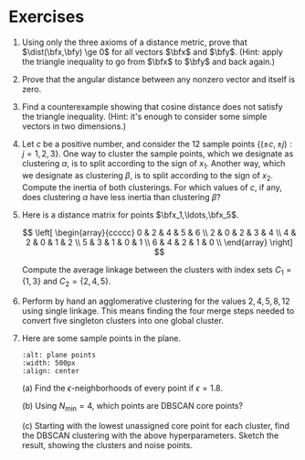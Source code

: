 # Exercises

1. Using only the three axioms of a distance metric, prove that $\dist(\bfx,\bfy) \ge 0$ for all vectors $\bfx$ and $\bfy$. (Hint: apply the triangle inequality to go from $\bfx$ to $\bfy$ and back again.)
2. Prove that the angular distance between any nonzero vector and itself is zero.
3. Find a counterexample showing that cosine distance does not satisfy the triangle inequality. (Hint: it's enough to consider some simple vectors in two dimensions.)
4. Let $c$ be a positive number, and consider the 12 sample points $\{(\pm c,\pm j): j=1,2,3\}$. One way to cluster the sample points, which we designate as clustering $\alpha$, is to split according to the sign of $x_1$. Another way, which we designate as clustering $\beta$, is to split according to the sign of $x_2$. Compute the inertia of both clusterings. For which values of $c$, if any, does clustering $\alpha$ have less inertia than clustering $\beta$?
5. Here is a distance matrix for points $\bfx_1,\ldots,\bfx_5$. 
    
    $$
    \left[
    \begin{array}{ccccc}
    0 & 2 & 4 & 5 & 6 \\
    2 & 0 & 2 & 3 & 4 \\
    4 & 2 & 0 & 1 & 2 \\
    5 & 3 & 1 & 0 & 1 \\
    6 & 4 & 2 & 1 & 0 \\
    \end{array}
    \right]
    $$

    Compute the average linkage between the clusters with index sets $C_1=\{1,3\}$ and $C_2=\{2,4,5\}$. 

6. Perform by hand an agglomerative clustering for the values $2,4,5,8,12$ using single linkage. This means finding the four merge steps needed to convert five singleton clusters into one global cluster.
7. Here are some sample points in the plane.

    ```{image} ../_static/plane_points.svg
    :alt: plane points
    :width: 500px
    :align: center
    ```

    (a) Find the $\epsilon$-neighborhoods of every point if $\epsilon=1.8$. 

    (b) Using $N_\text{min}=4$, which points are DBSCAN core points?

    (c) Starting with the lowest unassigned core point for each cluster, find the DBSCAN clustering with the above hyperparameters. Sketch the result, showing the clusters and noise points.